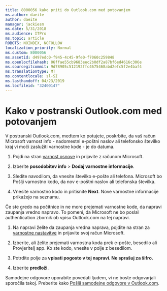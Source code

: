 ```yaml
---
title: 8000056 kako priti do Outlook.com med potovanjem
ms.author: daeite
author: daeite
manager: jackiesm
ms.date: 5/31/2018
ms.audience: ITPro
ms.topic: article
ROBOTS: NOINDEX, NOFOLLOW
localization_priority: Normal
ms.custom: 8000056
ms.assetid: d497edc0-f945-4c45-9fe0-f7060c259848
ms.openlocfilehash: 06ffae55cb9683eec2b0df2a87bf6ed4616c306e
ms.sourcegitcommit: 9d78905c512192ffc4675468abd2efc5f2e4baf4
ms.translationtype: MT
ms.contentlocale: sl-SI
ms.lasthandoff: 04/23/2019
ms.locfileid: "32400147"
---
```

# <a name="how-to-access-outlookcom-while-traveling"></a>Kako v postranski Outlook.com med potovanjem

V postranski Outlook.com, medtem ko potujete, poskrbite, da vaš račun Microsoft varnost info - nadomestni e-poštni naslov ali telefonsko številko kraj vi moči zaslužiti varnostne kode - je do datuma.
  
1. Pojdi na stran [varnost osnove](https://go.microsoft.com/fwlink/p/?linkid=842325) in prijavite z računom Microsoft. 
    
2. Izberite **posodobitev info** \> **Dodaj varnostne informacije**. 
    
3. Sledite navodilom, da vnesite številko e-pošte ali telefona. Microsoft bo Pošlji varnostno kodo, da nov e-poštni naslov ali telefonska številka.
    
4. Vnesite varnostno kodo in pritisnite **Next**. Nove varnostne informacije prikažejo na seznamu. 
    
Če ste gredo na počitnice in ne more prejemati varnostne kode, da napravi zaupanja vredno napravo. To pomeni, da Microsoft ne bo poslal authentication zbornik ob vpisu Outlook.com na tej napravi.
  
1. Na napravi želite da zaupanja vredna naprava, pojdite na stran za [varnostne nastavitve](https://go.microsoft.com/fwlink/p/?linkid=2002000&amp;clcid=0x409) in prijavite svoj račun Microsoft. 
    
2. Izberite, ali želite prejemati varnostna koda prek e-pošte, besedilo ali Provjeritelj app. Ko ste kodo, vnesite v polje z besedilom.
    
3. Potrdite polje za **vpisati pogosto v tej napravi. Ne sprašuj za šifro.**
    
4. Izberite **predloži**. 
    
Samodejne odgovore uporabite povedati ljudem, vi ne boste odgovarjali sporočila takoj. Preberite kako [Pošlji samodejne odgovore v Outlook.com](https://go.microsoft.com/fwlink/p/?linkid=2002100&amp;clcid=0x409).
  

